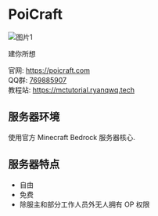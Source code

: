 # PoiCraft

![图片1](https://poicraft.com/wp-content/uploads/2020/02/QQ%E5%9B%BE%E7%89%8720200212193229.jpg)

建你所想

官网: <https://poicraft.com>  
QQ群: [769885907](https://jq.qq.com/?_wv=1027&k=5UqznJs)  
教程站: <https://mctutorial.ryanqwq.tech>  


## 服务器环境

使用官方 Minecraft Bedrock 服务器核心.  

## 服务器特点

* 自由
* 免费
* 除服主和部分工作人员外无人拥有 OP 权限
